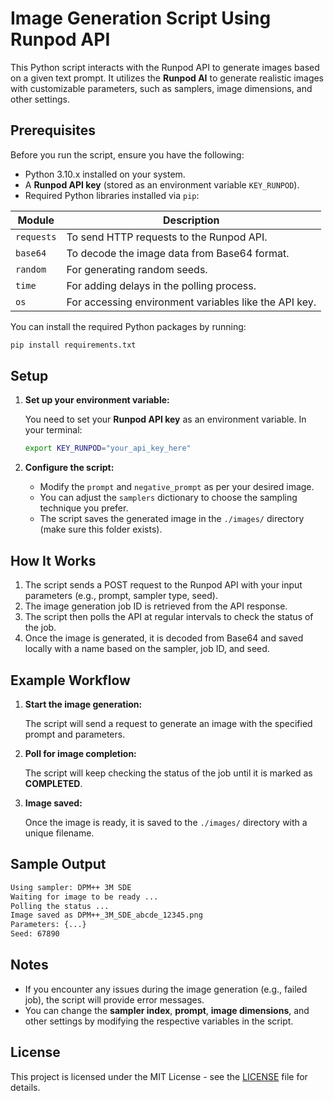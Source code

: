 
# Image Generation Script Using Runpod API

This Python script interacts with the Runpod API to generate images based on a given text prompt. It utilizes the **Runpod AI** to generate realistic images with customizable parameters, such as samplers, image dimensions, and other settings.

## Prerequisites
Before you run the script, ensure you have the following:

- Python 3.10.x installed on your system.
- A **Runpod API key** (stored as an environment variable `KEY_RUNPOD`).
- Required Python libraries installed via `pip`:

| Module     | Description                          |
|------------|--------------------------------------|
| `requests` | To send HTTP requests to the Runpod API. |
| `base64`   | To decode the image data from Base64 format. |
| `random`   | For generating random seeds. |
| `time`     | For adding delays in the polling process. |
| `os`       | For accessing environment variables like the API key. |

You can install the required Python packages by running:

```bash
pip install requirements.txt
```

## Setup

1. **Set up your environment variable:**

   You need to set your **Runpod API key** as an environment variable. In your terminal:

   ```bash
   export KEY_RUNPOD="your_api_key_here"
   ```

2. **Configure the script:**

   - Modify the `prompt` and `negative_prompt` as per your desired image.
   - You can adjust the `samplers` dictionary to choose the sampling technique you prefer.
   - The script saves the generated image in the `./images/` directory (make sure this folder exists).

## How It Works

1. The script sends a POST request to the Runpod API with your input parameters (e.g., prompt, sampler type, seed).
2. The image generation job ID is retrieved from the API response.
3. The script then polls the API at regular intervals to check the status of the job.
4. Once the image is generated, it is decoded from Base64 and saved locally with a name based on the sampler, job ID, and seed.

## Example Workflow

1. **Start the image generation:**

   The script will send a request to generate an image with the specified prompt and parameters.

2. **Poll for image completion:**

   The script will keep checking the status of the job until it is marked as **COMPLETED**.

3. **Image saved:**

   Once the image is ready, it is saved to the `./images/` directory with a unique filename.

## Sample Output

```bash
Using sampler: DPM++ 3M SDE
Waiting for image to be ready ...
Polling the status ...
Image saved as DPM++_3M_SDE_abcde_12345.png
Parameters: {...}
Seed: 67890
```

## Notes

- If you encounter any issues during the image generation (e.g., failed job), the script will provide error messages.
- You can change the **sampler index**, **prompt**, **image dimensions**, and other settings by modifying the respective variables in the script.

## License

This project is licensed under the MIT License - see the [LICENSE](LICENSE) file for details.
